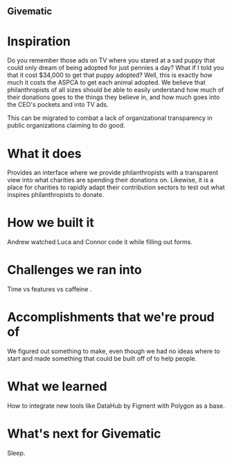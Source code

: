 ## Givematic

# Inspiration
Do you remember those ads on TV where you stared at a sad puppy that could only dream of being adopted for just pennies a day? What if I told you that it cost $34,000 to get that puppy adopted? Well, this is exactly how much it costs the ASPCA to get each animal adopted. We believe that philanthropists of all sizes should be able to easily understand how much of their donations goes to the things they believe in, and how much goes into the CEO's pockets and into TV ads. 

This can be migrated to combat a lack of organizational transparency in public organizations claiming to do good.

# What it does
Provides an interface where we provide philanthropists with a transparent view into what charities are spending their donations on. Likewise, it is a place for charities to rapidly adapt their contribution sectors to test out what inspires philanthropists to donate.

# How we built it
Andrew watched Luca and Connor code it while filling out forms.

# Challenges we ran into
Time vs features vs caffeine .

# Accomplishments that we're proud of
We figured out something to make, even though we had no ideas where to start and made something that could be built off of to help people.

# What we learned
How to integrate new tools like DataHub by Figment with Polygon as a base.

# What's next for Givematic
Sleep.
